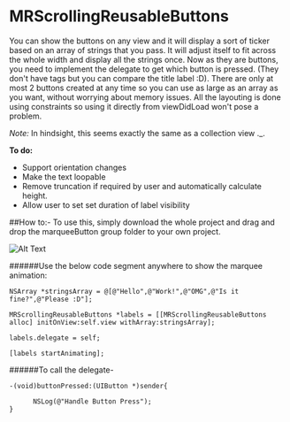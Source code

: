# MRScrollingReusableButtons
You can show the buttons on any view and it will display a sort of ticker based on an array of strings that you pass. It will adjust itself to fit across the whole width and display all the strings once. Now as they are buttons, you need to implement the delegate to get which button is pressed. (They don't have tags but you can compare the title label :D). There are only at most 2 buttons created at any time so you can use as large as an array as you want, without worrying about memory issues. All the layouting is done using constraints so using it directly from viewDidLoad won't pose a problem.

*Note:* In hindsight, this seems exactly the same as a collection view ._.

**To do:** 
  * Support orientation changes
  * Make the text loopable
  * Remove truncation if required by user and automatically calculate height.
  * Allow user to set set duration of label visibility

##How to:-
To use this, simply download the whole project and drag and drop the marqueeButton group folder to your own project.

![Alt Text](https://thumbs.gfycat.com/WhichOpenCrustacean-size_restricted.gif)

######Use the below code segment anywhere to show the marquee animation:
    
    NSArray *stringsArray = @[@"Hello",@"Work!",@"OMG",@"Is it fine?",@"Please :D"];
    
    MRScrollingReusableButtons *labels = [[MRScrollingReusableButtons alloc] initOnView:self.view withArray:stringsArray];
    
    labels.delegate = self;
    
    [labels startAnimating];
   
######To call the delegate-

    -(void)buttonPressed:(UIButton *)sender{
    
          NSLog(@"Handle Button Press");
    }
